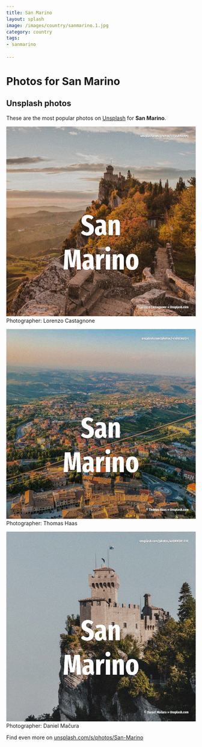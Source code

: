 ```yaml
---
title: San Marino
layout: splash
image: /images/country/sanmarino.1.jpg
category: country
tags:
- sanmarino

---
```

# Photos for San Marino
 
## Unsplash photos
These are the most popular photos on [Unsplash](https://unsplash.com) for **San Marino**.
 
![San Marino](/images/country/sanmarino.1.jpg)
Photographer:  Lorenzo Castagnone
 
![San Marino](/images/country/sanmarino.2.jpg)
Photographer:  Thomas Haas
 
![San Marino](/images/country/sanmarino.3.jpg)
Photographer:  Daniel Mačura
 
Find even more on [unsplash.com/s/photos/San-Marino](https://unsplash.com/s/photos/San-Marino)
 
